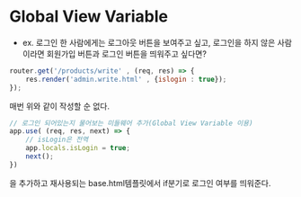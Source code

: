 # Global View Variable

- ex. 로그인 한 사람에게는 로그아웃 버튼을 보여주고 싶고, 로그인을 하지 않은 사람이라면 회원가입 버튼과 로그인 버튼을 띄워주고 싶다면?

```javascript
router.get('/products/write' , (req, res) => {
    res.render('admin.write.html' , {islogin : true});
});
```
매번 위와 같이 작성할 순 없다.


```javascript
// 로그인 되어있는지 물어보는 미들웨어 추가(Global View Variable 이용)
app.use( (req, res, next) => {
    // isLogin은 전역
    app.locals.isLogin = true;
    next();
})
```
을 추가하고 재사용되는 base.html템플릿에서 if분기로 로그인 여부를 띄워준다.
